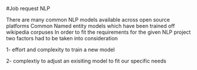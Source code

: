#Job request NLP

There are many common NLP models available across open source platforms 
Common Named entity models which have been trained off wikipedia corpuses 
In order to fit the requirements for the given NLP project two factors
had to be taken into consideration

1- effort and complexity to train a new model


2- complextiy to adjust an exisiting model to fit our specific needs